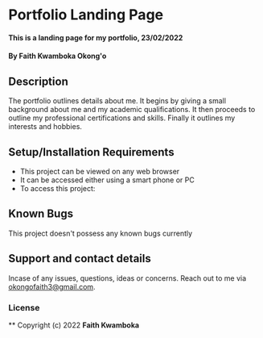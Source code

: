 # Portfolio Landing Page
#### This is a landing page for my portfolio, 23/02/2022
#### By **Faith Kwamboka Okong'o**
## Description
The portfolio outlines details about me. It begins by giving a small background about me and my academic qualifications. It then proceeds to outline my professional certifications and skills. Finally it outlines my interests and hobbies.
## Setup/Installation Requirements
* This project can be viewed on any web browser
* It can be accessed either using a smart phone or PC
* To access this project:
## Known Bugs
This project doesn't possess any known bugs currently
## Support and contact details
Incase of any issues, questions, ideas or concerns. Reach out to me via okongofaith3@gmail.com.
### License
**
Copyright (c) 2022 **Faith Kwamboka**